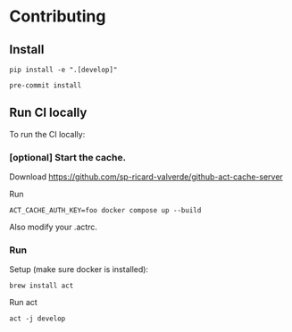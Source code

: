 # Contributing

## Install
```
pip install -e ".[develop]"

pre-commit install
```

## Run CI locally
To run the CI locally:

### [optional] Start the cache.

Download
https://github.com/sp-ricard-valverde/github-act-cache-server

Run
```
ACT_CACHE_AUTH_KEY=foo docker compose up --build
```

Also modify your .actrc.


### Run


Setup (make sure docker is installed):
```
brew install act
```

Run act
```
act -j develop
```

